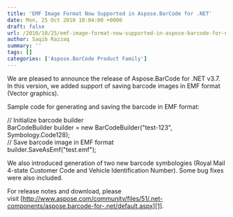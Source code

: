 ```yaml
---
title: 'EMF Image Format Now Supported in Aspose.BarCode for .NET'
date: Mon, 25 Oct 2010 10:04:00 +0000
draft: false
url: /2010/10/25/emf-image-format-now-supported-in-aspose-barcode-for-net/
author: Saqib Razzaq
summary: ''
tags: []
categories: ['Aspose.BarCode Product Family']
---
```


We are pleased to announce the release of Aspose.BarCode for .NET v3.7. In this version, we added support of saving barcode images in EMF format (Vector graphics). 

  

Sample code for generating and saving the barcode in EMF format:

// Initialize barcode builder  
BarCodeBuilder builder = new BarCodeBuilder("test-123", Symbology.Code128);  
// Save barcode image in EMF format  
builder.SaveAsEmf("test.emf");

  

We also introduced generation of two new barcode symbologies (Royal Mail 4-state Customer Code and Vehicle Identification Number). Some bug fixes were also included.

  

For release notes and download, please visit [http://www.aspose.com/community/files/51/.net-components/aspose.barcode-for-.net/default.aspx][1].




[1]: http://www.aspose.com/community/files/51/.net-components/aspose.barcode-for-.net/default.aspx




